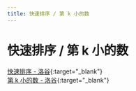 ```yaml
---
title: 快速排序 / 第 k 小的数
---
```


# 快速排序 / 第 k 小的数

[快速排序 - 洛谷](https://www.luogu.com.cn/problem/P1177){:target="_blank"}  
[第 k 小的数 - 洛谷](https://www.luogu.com.cn/problem/P1923){:target="_blank"}
